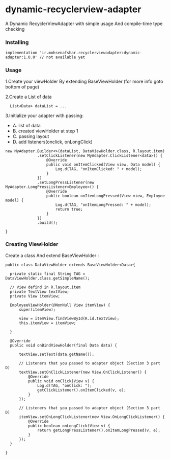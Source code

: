 # dynamic-recyclerview-adapter
A Dynamic RecyclerViewAdapter with simple usage And compile-time type checking



### Installing
```
implementation 'ir.mohsenafshar.recyclerviewadapter:dynamic-adapter:1.0.0' // not available yet
```

### Usage

1.Create your viewHolder By extending BaseViewHolder (for more info goto bottom of page)

2.Create a List of data
```
  List<Data> dataList = ...
  ```
  
3.Initialize your adapter with passing:
  * A. list of data 
  * B. created viewHolder at step 1
  * C. passing layout
  * D. add listeners(onclick, onLongClick)
  
  
  ```
new MyAdapter.Builder<>(dataList, DataViewHolder.class, R.layout.item)
                .setClickListener(new MyAdapter.ClickListener<data>() {
                    @Override
                    public void onItemClicked(View view, Data model) {
                        Log.d(TAG, "onItemClicked: " + model);
                    }
                })
                .setLongPressListener(new MyAdapter.LongPressListener<Employee>() {
                    @Override
                    public boolean onItemLongPressed(View view, Employee model) {
                        Log.d(TAG, "onItemLongPressed: " + model);
                        return true;
                    }
                })
                .build();
  
  }
  ```
  
  ### Creating ViewHolder
  
  Create a class And extend BaseViewHolder<Model> :
  
  
  ```
  public class DataViewHolder extends BaseViewHolder<Data>{

    private static final String TAG = DataViewHolder.class.getSimpleName();

    // View defind in R.layout.item
    private TextView textView;
    private View itemView;

    EmployeeViewHolder(@NonNull View itemView) {
        super(itemView);

        view = itemView.findViewById(R.id.textView);
        this.itemView = itemView;

    }

    @Override
    public void onBindViewHolder(final Data data) {

        textView.setText(data.getName());

        // Listeners that you passed to adapter object (Section 3 part D)
        textView.setOnClickListener(new View.OnClickListener() {
            @Override
            public void onClick(View v) {
                Log.d(TAG, "onClick: ");
                getClickListener().onItemClicked(v, e);
            }
        });
        
        // Listeners that you passed to adapter object (Section 3 part D)
        itemView.setOnLongClickListener(new View.OnLongClickListener() {
            @Override
            public boolean onLongClick(View v) {
                return getLongPressListener().onItemLongPressed(v, e);
            }
        });
    }

}

  ```

